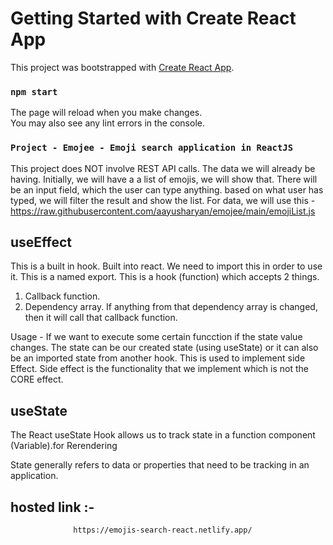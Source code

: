 # Getting Started with Create React App

This project was bootstrapped with [Create React App](https://github.com/facebook/create-react-app).

### `npm start`

The page will reload when you make changes.\
You may also see any lint errors in the console.


###  `Project - Emojee - Emoji search application in ReactJS`

This project does NOT involve REST API calls.
The data we will already be having.
Initially, we will have a a list of emojis, we will show that.
There will be an input field, which the user can type anything.
based on what user has typed, we will filter the result and show the list.
For data, we will use this - https://raw.githubusercontent.com/aayusharyan/emojee/main/emojiList.js


 ## useEffect
This is a built in hook. Built into react. We need to import this in order to use it. This is a named export.
This is a hook (function) which accepts 2 things.

1) Callback function.
2) Dependency array.
If anything from that dependency array is changed, then it will call that callback function.

Usage - If we want to execute some certain funcction if the state value changes.
The state can be our created state (using useState) or it can also be an imported state from another hook.
This is used to implement side Effect.
Side effect is the functionality that we implement which is not the CORE effect.

## useState

The React useState Hook allows us to track state in a function component (Variable).for Rerendering

State generally refers to data or properties that need to be tracking in an application.

## hosted link :-
                  https://emojis-search-react.netlify.app/

